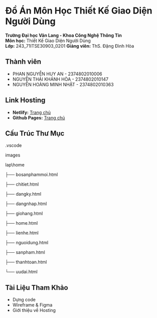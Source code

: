# Đồ Án Môn Học Thiết Kế Giao Diện Người Dùng

**Trường Đại học Văn Lang - Khoa Công Nghệ Thông Tin**  
**Môn học:** Thiết Kế Giao Diện Người Dùng  
**Lớp:** 243_71ITSE30903_0201
**Giảng viên:** ThS. Đặng Đình Hòa  

## Thành viên
- PHAN NGUYỄN HUY AN - 2374802010006
- NGUYỄN THÁI KHÁNH HÒA -  2374802010147
- NGUYỄN HOÀNG MINH NHẬT - 2374802010363  

## Link Hosting
- **Netlify:** [Trang chủ](https://doantkgd.netlify.app/doan/lap/home/home)  
- **Github Pages:** [Trang chủ](https://chatluongno1.github.io/TKGD/DOAN/lap/home/home.html)  

## Cấu Trúc Thư Mục

.vscode

images

lap\home

├── bosanphammoi.html

├── chitiet.html

├── dangky.html

├── dangnhap.html

├── giohang.html

├── home.html

├── lienhe.html

├── nguoidung.html

├── sanpham.html

├── thanhtoan.html

└── uudai.html

## Tài Liệu Tham Khảo
- Dựng code  
- Wireframe & Figma  
- Giới thiệu về Hosting
